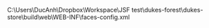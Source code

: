 C:\Users\DucAnh\Dropbox\Workspace\JSF test\dukes-forest\dukes-store\build\web\WEB-INF\faces-config.xml
